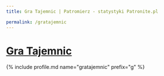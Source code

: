 ```yaml
---
title: Gra Tajemnic | Patromierz - statystyki Patronite.pl

permalink: /gratajemnic
---
```


# [Gra Tajemnic](https://patronite.pl/gratajemnic)

{% include profile.md name="gratajemnic" prefix="g" %}
